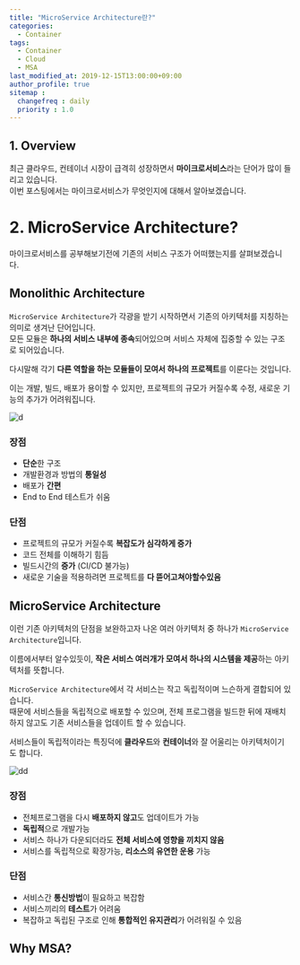 ```yaml
---
title: "MicroService Architecture란?"
categories: 
  - Container
tags:
  - Container
  - Cloud
  - MSA
last_modified_at: 2019-12-15T13:00:00+09:00
author_profile: true
sitemap :
  changefreq : daily
  priority : 1.0
---
```


## 1. Overview
최근 클라우드, 컨테이너 시장이 급격히 성장하면서 **마이크로서비스**라는 단어가 많이 들리고 있습니다.  
이번 포스팅에서는 마이크로서비스가 무엇인지에 대해서 알아보겠습니다.  

# 2. MicroService Architecture?
마이크로서비스를 공부해보기전에 기존의 서비스 구조가 어떠했는지를 살펴보겠습니다.  
## Monolithic Architecture
`MicroService Architecture`가 각광을 받기 시작하면서 기존의 아키텍처를 지칭하는 의미로 생겨난 단어입니다.  
모든 모듈은 **하나의 서비스 내부에 종속**되어있으며 서비스 자체에 집중할 수 있는 구조로 되어있습니다.  

다시말해 각기 **다른 역할을 하는 모듈들이 모여서 하나의 프로젝트**를 이룬다는 것입니다.  

이는 개발, 빌드, 배포가 용이할 수 있지만, 프로젝트의 규모가 커질수록 수정, 새로운 기능의 추가가 어려워집니다.  

![d](https://user-images.githubusercontent.com/15958325/71060845-f7df0800-21a9-11ea-9964-40ccaca0d60b.png)  

### 장점
- **단순**한 구조
- 개발환경과 방법의 **통일성**
- 배포가 **간편**
- End to End 테스트가 쉬움

### 단점
- 프로젝트의 규모가 커질수록 **복잡도가 심각하게 증가**
- 코드 전체를 이해하기 힘듬
- 빌드시간의 **증가** (CI/CD 불가능)
- 새로운 기술을 적용하려면 프로젝트를 **다 뜯어고쳐야할수있음**


## MicroService Architecture
이런 기존 아키텍처의 단점을 보완하고자 나온 여러 아키텍처 중 하나가 `MicroService Architecture`입니다.  

이름에서부터 알수있듯이, **작은 서비스 여러개가 모여서 하나의 시스템을 제공**하는 아키텍처를 뜻합니다.  

`MicroService Architecture`에서 각 서비스는 작고 독립적이며 느슨하게 결합되어 있습니다.  
때문에 서비스들을 독립적으로 배포할 수 있으며, 전체 프로그램을 빌드한 뒤에 재배치하지 않고도 기존 서비스들을 업데이트 할 수 있습니다.  

서비스들이 독립적이라는 특징덕에 **클라우드**와 **컨테이너**와 잘 어울리는 아키텍처이기도 합니다.  

![dd](https://user-images.githubusercontent.com/15958325/71060846-f8779e80-21a9-11ea-85b3-64fa140b7d38.png)  
 

### 장점
- 전체프로그램을 다시 **배포하지 않고**도 업데이트가 가능
- **독립적**으로 개발가능
- 서비스 하나가 다운되더라도 **전체 서비스에 영향을 끼치지 않음**
- 서비스를 독립적으로 확장가능, **리소스의 유연한 운용** 가능

### 단점
- 서비스간 **통신방법**이 필요하고 복잡함
- 서비스끼리의 **테스트**가 어려움
- 복잡하고 독립된 구조로 인해 **통합적인 유지관리**가 어려워질 수 있음

## Why MSA?

